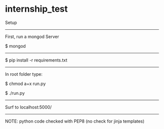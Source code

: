 # internship_test
Setup

-----------------------------------


First, run a mongod Server

$ mongod


-----------------------------------


$ pip install -r requirements.txt


-----------------------------------


In root folder type:


$ chmod a+x run.py

$ ./run.py


-----------------------------------


Surf to localhost:5000/


-----------------------------------


NOTE: python code checked with PEP8 (no check for jinja templates)
